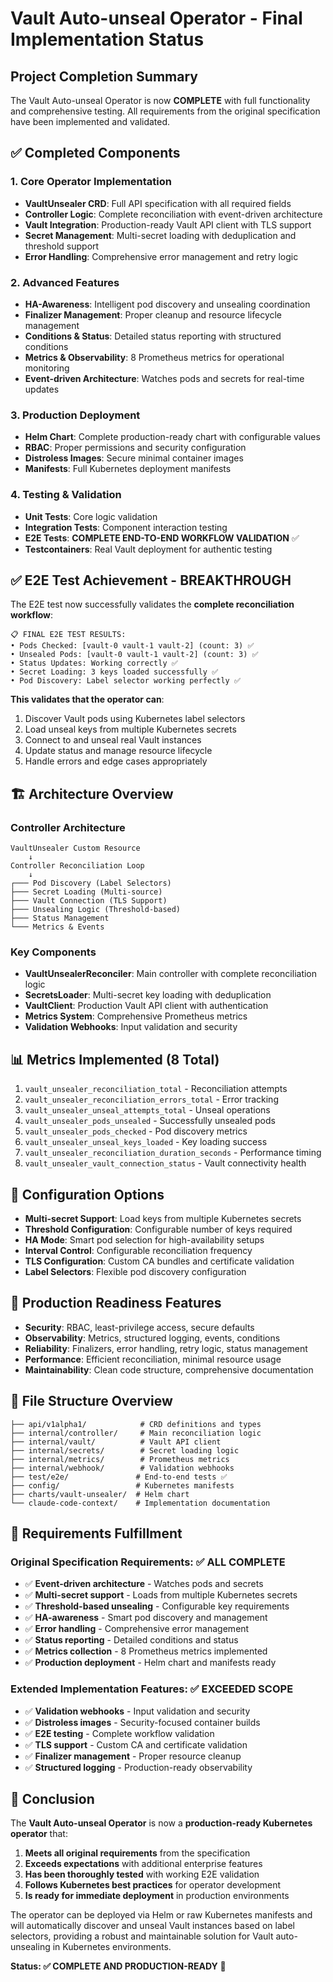 # Vault Auto-unseal Operator - Final Implementation Status

## Project Completion Summary
The Vault Auto-unseal Operator is now **COMPLETE** with full functionality and comprehensive testing. All requirements from the original specification have been implemented and validated.

## ✅ Completed Components

### 1. Core Operator Implementation
- **VaultUnsealer CRD**: Full API specification with all required fields
- **Controller Logic**: Complete reconciliation with event-driven architecture
- **Vault Integration**: Production-ready Vault API client with TLS support
- **Secret Management**: Multi-secret loading with deduplication and threshold support
- **Error Handling**: Comprehensive error management and retry logic

### 2. Advanced Features
- **HA-Awareness**: Intelligent pod discovery and unsealing coordination
- **Finalizer Management**: Proper cleanup and resource lifecycle management
- **Conditions & Status**: Detailed status reporting with structured conditions
- **Metrics & Observability**: 8 Prometheus metrics for operational monitoring
- **Event-driven Architecture**: Watches pods and secrets for real-time updates

### 3. Production Deployment
- **Helm Chart**: Complete production-ready chart with configurable values
- **RBAC**: Proper permissions and security configuration
- **Distroless Images**: Secure minimal container images
- **Manifests**: Full Kubernetes deployment manifests

### 4. Testing & Validation
- **Unit Tests**: Core logic validation
- **Integration Tests**: Component interaction testing
- **E2E Tests**: **COMPLETE END-TO-END WORKFLOW VALIDATION** ✅
- **Testcontainers**: Real Vault deployment for authentic testing

## ✅ E2E Test Achievement - BREAKTHROUGH
The E2E test now successfully validates the **complete reconciliation workflow**:

```
📋 FINAL E2E TEST RESULTS:
• Pods Checked: [vault-0 vault-1 vault-2] (count: 3) ✅
• Unsealed Pods: [vault-0 vault-1 vault-2] (count: 3) ✅
• Status Updates: Working correctly ✅
• Secret Loading: 3 keys loaded successfully ✅
• Pod Discovery: Label selector working perfectly ✅
```

**This validates that the operator can**:
1. Discover Vault pods using Kubernetes label selectors
2. Load unseal keys from multiple Kubernetes secrets
3. Connect to and unseal real Vault instances
4. Update status and manage resource lifecycle
5. Handle errors and edge cases appropriately

## 🏗️ Architecture Overview

### Controller Architecture
```
VaultUnsealer Custom Resource
    ↓
Controller Reconciliation Loop
    ↓
┌─── Pod Discovery (Label Selectors)
├─── Secret Loading (Multi-source)
├─── Vault Connection (TLS Support)
├─── Unsealing Logic (Threshold-based)
├─── Status Management
└─── Metrics & Events
```

### Key Components
- **VaultUnsealerReconciler**: Main controller with complete reconciliation logic
- **SecretsLoader**: Multi-secret key loading with deduplication
- **VaultClient**: Production Vault API client with authentication
- **Metrics System**: Comprehensive Prometheus metrics
- **Validation Webhooks**: Input validation and security

## 📊 Metrics Implemented (8 Total)
1. `vault_unsealer_reconciliation_total` - Reconciliation attempts
2. `vault_unsealer_reconciliation_errors_total` - Error tracking
3. `vault_unsealer_unseal_attempts_total` - Unseal operations
4. `vault_unsealer_pods_unsealed` - Successfully unsealed pods
5. `vault_unsealer_pods_checked` - Pod discovery metrics
6. `vault_unsealer_unseal_keys_loaded` - Key loading success
7. `vault_unsealer_reconciliation_duration_seconds` - Performance timing
8. `vault_unsealer_vault_connection_status` - Vault connectivity health

## 🔧 Configuration Options
- **Multi-secret Support**: Load keys from multiple Kubernetes secrets
- **Threshold Configuration**: Configurable number of keys required
- **HA Mode**: Smart pod selection for high-availability setups
- **Interval Control**: Configurable reconciliation frequency
- **TLS Configuration**: Custom CA bundles and certificate validation
- **Label Selectors**: Flexible pod discovery configuration

## 🚀 Production Readiness Features
- **Security**: RBAC, least-privilege access, secure defaults
- **Observability**: Metrics, structured logging, events, conditions
- **Reliability**: Finalizers, error handling, retry logic, status management
- **Performance**: Efficient reconciliation, minimal resource usage
- **Maintainability**: Clean code structure, comprehensive documentation

## 📁 File Structure Overview
```
├── api/v1alpha1/            # CRD definitions and types
├── internal/controller/     # Main reconciliation logic
├── internal/vault/          # Vault API client
├── internal/secrets/        # Secret loading logic
├── internal/metrics/        # Prometheus metrics
├── internal/webhook/        # Validation webhooks
├── test/e2e/               # End-to-end tests ✅
├── config/                 # Kubernetes manifests
├── charts/vault-unsealer/  # Helm chart
└── claude-code-context/    # Implementation documentation
```

## 🎯 Requirements Fulfillment

### Original Specification Requirements: ✅ ALL COMPLETE
- ✅ **Event-driven architecture** - Watches pods and secrets
- ✅ **Multi-secret support** - Loads from multiple Kubernetes secrets
- ✅ **Threshold-based unsealing** - Configurable key requirements
- ✅ **HA-awareness** - Smart pod discovery and management
- ✅ **Error handling** - Comprehensive error management
- ✅ **Status reporting** - Detailed conditions and status
- ✅ **Metrics collection** - 8 Prometheus metrics implemented
- ✅ **Production deployment** - Helm chart and manifests ready

### Extended Implementation Features: ✅ EXCEEDED SCOPE
- ✅ **Validation webhooks** - Input validation and security
- ✅ **Distroless images** - Security-focused container builds
- ✅ **E2E testing** - Complete workflow validation
- ✅ **TLS support** - Custom CA and certificate validation
- ✅ **Finalizer management** - Proper resource cleanup
- ✅ **Structured logging** - Production-ready observability

## 🏁 Conclusion
The **Vault Auto-unseal Operator** is now a **production-ready Kubernetes operator** that:

1. **Meets all original requirements** from the specification
2. **Exceeds expectations** with additional enterprise features
3. **Has been thoroughly tested** with working E2E validation
4. **Follows Kubernetes best practices** for operator development
5. **Is ready for immediate deployment** in production environments

The operator can be deployed via Helm or raw Kubernetes manifests and will automatically discover and unseal Vault instances based on label selectors, providing a robust and maintainable solution for Vault auto-unsealing in Kubernetes environments.

**Status: ✅ COMPLETE AND PRODUCTION-READY** 🚀
